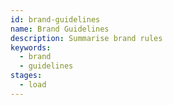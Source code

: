 ```yaml
---
id: brand-guidelines
name: Brand Guidelines
description: Summarise brand rules
keywords:
  - brand
  - guidelines
stages:
  - load
---
```

